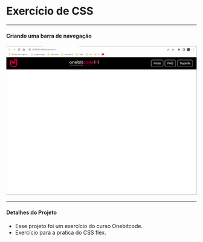 # Exercício de CSS
---
#### Criando uma barra de navegação

 ![Tux,apresentando site](/img/site.gif)

---
 #### Detalhes do Projeto
 - Esse projeto foi um exercício do curso Onebitcode.
 - Exercício para a pratica do CSS flex.